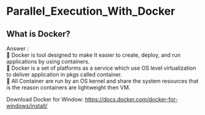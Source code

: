 # Parallel_Execution_With_Docker
## What is Docker?
Answer :<br>
	Docker is tool designed to make It easier to create, deploy, and run applications by using containers.<br>
	Docker is a set of platforms as a service which use OS level virtualization to deliver application in pkgs called container.<br>
	All Container are run by an OS kernel and share the system resources that is the reason containers are lightweight then VM.<br>

Download Docker for Window: https://docs.docker.com/docker-for-windows/install/
